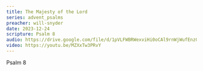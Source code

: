 ```yaml
---
title: The Majesty of the Lord
series: advent_psalms
preacher: will-snyder
date: 2023-12-24
scripture: Psalm 8
audio: https://drive.google.com/file/d/1pVLFWBRWexviHi0oCAl9rnWjWufEnzGG/view
video: https://youtu.be/MZXxTw3PRvY
---
```

P﻿salm 8